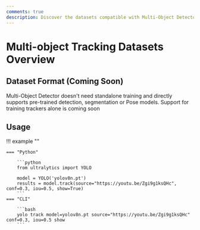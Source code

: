 ```yaml
---
comments: true
description: Discover the datasets compatible with Multi-Object Detector. Train your trackers and make your detections more efficient with Ultralytics' YOLO.
---
```


# Multi-object Tracking Datasets Overview

## Dataset Format (Coming Soon)

Multi-Object Detector doesn't need standalone training and directly supports pre-trained detection, segmentation or Pose models.
Support for training trackers alone is coming soon

## Usage

!!! example ""

    === "Python"
    
        ```python
        from ultralytics import YOLO

        model = YOLO('yolov8n.pt')
        results = model.track(source="https://youtu.be/Zgi9g1ksQHc", conf=0.3, iou=0.5, show=True) 
        ```
    === "CLI"
    
        ```bash
        yolo track model=yolov8n.pt source="https://youtu.be/Zgi9g1ksQHc" conf=0.3, iou=0.5 show
        ```